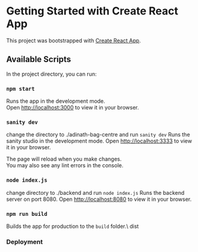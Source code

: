 # Getting Started with Create React App

This project was bootstrapped with [Create React App](https://github.com/facebook/create-react-app).

## Available Scripts

In the project directory, you can run:

### `npm start`

Runs the app in the development mode.\
Open [http://localhost:3000](http://localhost:3000) to view it in your browser.

### `sanity dev`

change the directory to ./adinath-bag-centre and run `sanity dev`
Runs the sanity studio in the development mode.
Open [http://localhost:3333](http://localhost:3333) to view it in your browser.

The page will reload when you make changes.\
You may also see any lint errors in the console.

### `node index.js`

change directory to ./backend and run `node index.js`
Runs the backend server on port 8080.
Open [http://localhost:8080](http://localhost:8080) to view it in your browser.

### `npm run build`

Builds the app for production to the `build` folder.\ dist
### Deployment
